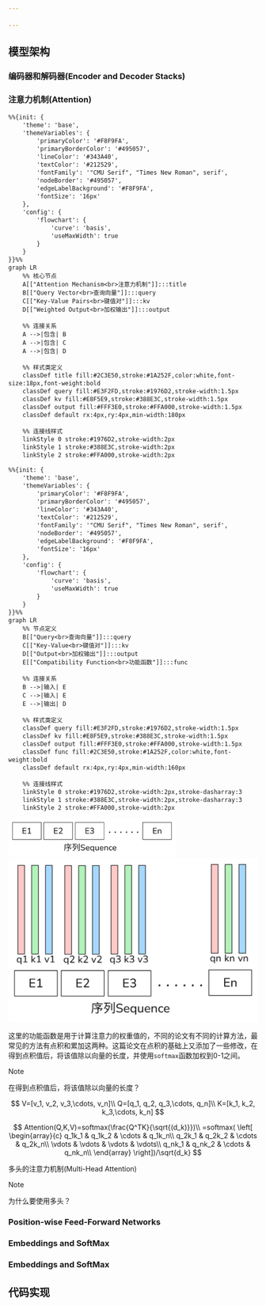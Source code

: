 ```yaml
---

---
```


## 模型架构

### 编码器和解码器(Encoder and Decoder Stacks)

### 注意力机制(Attention)

```mermaid
%%{init: {
    'theme': 'base',
    'themeVariables': {
        'primaryColor': '#F8F9FA',
        'primaryBorderColor': '#495057',
        'lineColor': '#343A40',
        'textColor': '#212529',
        'fontFamily': '"CMU Serif", "Times New Roman", serif',
        'nodeBorder': '#495057',
        'edgeLabelBackground': '#F8F9FA',
        'fontSize': '16px'
    },
    'config': {
        'flowchart': {
            'curve': 'basis',
            'useMaxWidth': true
        }
    }
}}%%
graph LR
    %% 核心节点
    A[["Attention Mechanism<br>注意力机制"]]:::title
    B[["Query Vector<br>查询向量"]]:::query
    C[["Key-Value Pairs<br>键值对"]]:::kv
    D[["Weighted Output<br>加权输出"]]:::output

    %% 连接关系
    A -->|包含| B
    A -->|包含| C
    A -->|包含| D

    %% 样式类定义
    classDef title fill:#2C3E50,stroke:#1A252F,color:white,font-size:18px,font-weight:bold
    classDef query fill:#E3F2FD,stroke:#1976D2,stroke-width:1.5px
    classDef kv fill:#E8F5E9,stroke:#388E3C,stroke-width:1.5px
    classDef output fill:#FFF3E0,stroke:#FFA000,stroke-width:1.5px
    classDef default rx:4px,ry:4px,min-width:180px

    %% 连接线样式
    linkStyle 0 stroke:#1976D2,stroke-width:2px
    linkStyle 1 stroke:#388E3C,stroke-width:2px
    linkStyle 2 stroke:#FFA000,stroke-width:2px
```

```mermaid
%%{init: {
    'theme': 'base',
    'themeVariables': {
        'primaryColor': '#F8F9FA',
        'primaryBorderColor': '#495057',
        'lineColor': '#343A40',
        'textColor': '#212529',
        'fontFamily': '"CMU Serif", "Times New Roman", serif',
        'nodeBorder': '#495057',
        'edgeLabelBackground': '#F8F9FA',
        'fontSize': '16px'
    },
    'config': {
        'flowchart': {
            'curve': 'basis',
            'useMaxWidth': true
        }
    }
}}%%
graph LR
    %% 节点定义
    B[["Query<br>查询向量"]]:::query
    C[["Key-Value<br>键值对"]]:::kv
    D[["Output<br>加权输出"]]:::output
    E[["Compatibility Function<br>功能函数"]]:::func

    %% 连接关系
    B -->|输入| E
    C -->|输入| E
    E -->|输出| D

    %% 样式类定义
    classDef query fill:#E3F2FD,stroke:#1976D2,stroke-width:1.5px
    classDef kv fill:#E8F5E9,stroke:#388E3C,stroke-width:1.5px
    classDef output fill:#FFF3E0,stroke:#FFA000,stroke-width:1.5px
    classDef func fill:#2C3E50,stroke:#1A252F,color:white,font-weight:bold
    classDef default rx:4px,ry:4px,min-width:160px

    %% 连接线样式
    linkStyle 0 stroke:#1976D2,stroke-width:2px,stroke-dasharray:3
    linkStyle 1 stroke:#388E3C,stroke-width:2px,stroke-dasharray:3
    linkStyle 2 stroke:#FFA000,stroke-width:2px
```

<img src="./assets/image-20250803212758798.png" alt="image-20250803212758798" style="zoom: 33%;" />



<img src="./assets/image-20250803212826635.png" alt="image-20250803212826635" style="zoom:50%;" />



这里的功能函数是用于计算注意力的权重值的，不同的论文有不同的计算方法，最常见的方法有点积和累加这两种。这篇论文在点积的基础上又添加了一些修改，在得到点积值后，将该值除以向量的长度，并使用`softmax`函数加权到0-1之间。

> [!NOTE]
>
> 在得到点积值后，将该值除以向量的长度？


$$
V=[v_1, v_2, v_3,\cdots, v_n]\\
Q=[q_1, q_2, q_3,\cdots, q_n]\\
K=[k_1, k_2, k_3,\cdots, k_n]
$$

$$
Attention(Q,K,V)=softmax(\frac{Q^TK}{\sqrt{(d_k)}})\\
=softmax(
\left[
\begin{array}{c}
q_1k_1 & q_1k_2 & \cdots & q_1k_n\\
q_2k_1 & q_2k_2 & \cdots & q_2k_n\\
\vdots & \vdots & \vdots & \vdots\\
q_nk_1 & q_nk_2 & \cdots & q_nk_n\\
\end{array}
\right])/\sqrt{d_k}
$$



多头的注意力机制(Multi-Head Attention)

> [!NOTE]
>
> 为什么要使用多头？







### Position-wise Feed-Forward Networks



### Embeddings and SoftMax



### Embeddings and SoftMax

## 代码实现